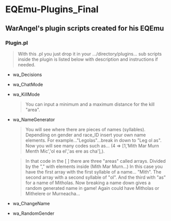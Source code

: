 # EQEmu-Plugins_Final
## WarAngel's plugin scripts created for his EQEmu
>
###  Plugin.pl
> With this .pl you just drop it in your .../directory/plugins...
sub scripts inside the plugin is listed below with description and instructions if needed.

* wa_Decisions
* wa_ChatMode
* wa_KillMode
    > You can input a minimum and a maximum distance for the kill "area".
* wa_NameGenerator
    > You will see where there are pieces of names (syllables). Dependiing on gender and race_ID insert your own name elements. For example..."Legolas"...break in down to "Leg ol as". Now you will see many codes such as... (4 => [1,'Mith Mar Murn Menth Mic','ol ea el','as ere as cha'],).
    
    > In that code in the [ ] there are three "areas" called arrays. Divided by the "," with elements inside (Mith Mar Murn...) In this case you have the first array with the first syllable of a name... "Mith". The second array with a second syllable of "ol". And the third with "as" for a name of Mitholas. Now breaking a name down gives a random generated name in game! Again could have Mitholas or Mithelere or Murneacha...
* wa_ChangeName
* wa_RandomGender

